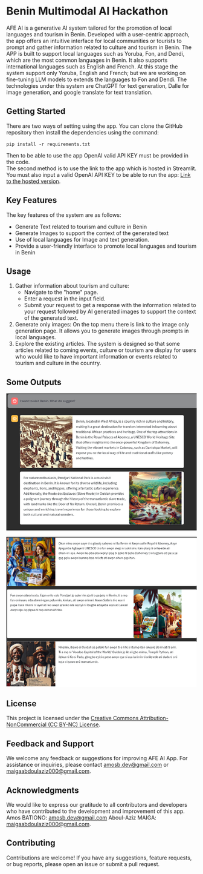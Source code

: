 # Benin Multimodal AI Hackathon


AFE AI is a generative AI system tailored for the promotion of local languages and tourism in Benin. Developed with a user-centric approach, the app offers an intuitive interface for local communities or tourists to prompt and gather information related to culture and tourism in Benin. The APP is built to support local languages such as Yoruba, Fon, and Dendi, which are the most common languages in Benin. It also supports international languages such as English and French. At this stage the system support only Yoruba, English and French; but we are working on fine-tuning LLM models to extends the languages to Fon and Dendi. The technologies under this system are ChatGPT for text generation, Dalle for image generation, and google translate for text translation. 

## Getting Started
There are two ways of setting using the app. 
You can clone the GitHub repository then install the dependencies using the command:
```commandline
pip install -r requirements.txt
```
Then to be able to use the app OpenAI valid API KEY must be provided in the code. 	
The second method is to use the link to the app which is hosted in Streamlit. You must also input a valid OpenAI API KEY to be able to run the app:
[Link to the hosted version](https://benin-multimodal-ai-hackathon-cudzxczsbxxv67jnnkjely.streamlit.app/).

## Key Features
The key features of the system are as follows:
* Generate Text related to tourism and culture in Benin 
* Generate Images to support the context of the generated text
* Use of local languages for Image and text generation.
* Provide a user-friendly interface to promote local languages and tourism in Benin

## Usage
1. Gather information about tourism and culture:
   * Navigate to the "home" page. 
   * Enter a request in the input field. 
   * Submit your request to get a response with the information related to your request followed by AI generated images to support the context of the generated text.
2. Generate only images:
   On the top menu there is link to the image only generation page. It allows you to generate images through prompts in local languages.
3. Explore the existing articles.
The system is designed so that some articles related to coming events, culture or tourism are display for users who would like to have important information or events related to tourism and culture in the country. 

## Some Outputs
![Example - Output 1](https://github.com/bationoA/benin-multimodal-ai-hackathon/blob/main/assets/images/output-1.png)

![Example - Output 3](https://github.com/bationoA/benin-multimodal-ai-hackathon/blob/main/assets/images/output-2.png)
## License
This project is licensed under the [Creative Commons Attribution-NonCommercial (CC BY-NC) License](https://github.com/bationoA/Team-Unfold-APHRC-DSE-inspire-hackathon-2024/blob/new_feature_engineering/LICENCE/LICENCE.md).

## Feedback and Support
We welcome any feedback or suggestions for improving AFE AI App. For assistance or inquiries, please contact [amosb.dev@gmail.com](mailto:amosb.dev@gmail.com) or [maigaabdoulaziz000@gmail.com](mailto:maigaabdoulaziz000@gmail.com).
## Acknowledgments
We would like to express our gratitude to all contributors and developers who have contributed to the development and improvement of this app.
Amos BATIONO: [amosb.dev@gmail.com](mailto:amosb.dev@gmail.com)
Aboul-Aziz MAIGA: [maigaabdoulaziz000@gmail.com](mailto:maigaabdoulaziz000@gmail.com).
## Contributing
Contributions are welcome! If you have any suggestions, feature requests, or bug reports, please open an issue or submit a pull request.

